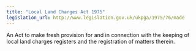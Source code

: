 ```yaml
---
title: "Local Land Charges Act 1975"
legislation_url: http://www.legislation.gov.uk/ukpga/1975/76/made
---
```


An Act to make fresh provision for and in connection with the keeping of local land charges registers and the registration of matters therein.
